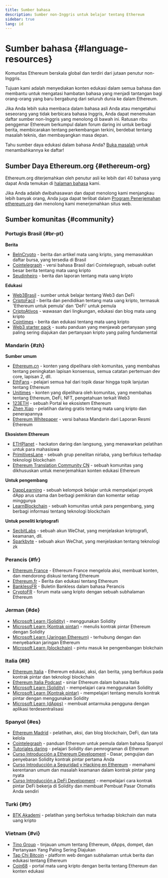 ```yaml
---
title: Sumber bahasa
description: Sumber non-Inggris untuk belajar tentang Ethereum
sidebar: true
lang: id
---
```


# Sumber bahasa {#language-resources}

Komunitas Ethereum berskala global dan terdiri dari jutaan penutur non-Inggris.

Tujuan kami adalah menyediakan konten edukasi dalam semua bahasa dan membantu untuk mengatasi hambatan bahasa yang menjadi tantangan bagi orang-orang yang baru bergabung dari seluruh dunia ke dalam Ethereum.

Jika Anda lebih suka membaca dalam bahasa asli Anda atau mengetahui seseorang yang tidak berbicara bahasa Inggris, Anda dapat menemukan daftar sumber non-Inggris yang menolong di bawah ini. Ratusan ribu penggemar Ethereum berkumpul dalam forum daring ini untuk berbagi berita, membicarakan tentang perkembangan terkini, berdebat tentang masalah teknis, dan membayangkan masa depan.

Tahu sumber daya edukasi dalam bahasa Anda? [Buka masalah](https://github.com/ethereum/ethereum-org-website/issues/new/choose) untuk menambahkannya ke daftar!

## Sumber Daya Ethereum.org {#ethereum-org}

Ethereum.org diterjemahkan oleh penutur asli ke lebih dari 40 bahasa yang dapat Anda temukan di [halaman bahasa](/languages) kami.

Jika Anda adalah dwibahasawan dan dapat menolong kami menjangkau lebih banyak orang, Anda juga dapat terlibat dalam [Program Penerjemahan ethereum.org](/contributing/translation-program/#translation-program) dan menolong kami menerjemahkan situs web.

## Sumber komunitas {#community}

### Portugis Brasil {#br-pt}

**Berita**

- [BeInCrypto](http://www.beincrypto.com.br) - berita dan artikel mata uang kripto, yang memasukkan daftar bursa, yang tersedia di Brasil
- [Cointelegraph](http://cointelegraph.com.br/category/analysis) - versi bahasa Brasil dari Cointelegraph, sebuah outlet besar berita tentang mata uang kripto
- [Seudinheiro](http://www.seudinheiro.com/criptomoedas/) - berita dan laporan tentang mata uang kripto

**Edukasi**

- [Web3Brasil](https://github.com/web3brasil/web3brasil) - sumber untuk belajar tentang Web3 dan DeFi
- [CriptoFacil](http://www.criptofacil.com/ultimas-noticias/) - berita dan pendidikan tentang mata uang kripto, termasuk 'Ethereum untuk pemula' dan 'DeFi' untuk pemula
- [CriptoAtivos](http://www.criptoativos.wiki.br/) - wawasan dari lingkungan, edukasi dan blog mata uang kripto
- [Cointimes](http://www.cointimes.com.br/) - berita dan edukasi tentang mata uang kripto
- [Web3 starter pack](https://docs.google.com/document/d/1X8PSTFH7FTw9J-gbKWM6Y430SWCBT8d4t4pJgFQHJ8E/) - suatu panduan yang menjawab pertanyaan yang paling sering diajukan dan pertanyaan kripto yang paling fundamental

### Mandarin {#zh}

**Sumber umum**

- [Ethereum.cn](https://www.ethereum.cn/) - konten yang dipelihara oleh komunitas, yang membahas tentang peningkatan lapisan konsensus, semua catatan pertemuan dev core, lapisan 2, dll.
- [EthFans](https://github.com/editor-Ajian/EthFans.org-annual-collected-works/) - pelajari semua hal dari topik dasar hingga topik lanjutan tentang Ethereum
- [Unitimes](https://mp.weixin.qq.com/s/tvloZSDBSOQN9zDQj_91kA) - konten yang dipelihara oleh komunitas, yang membahas tentang Ethereum, DeFi, NFT, pengetahuan terkait Web3
- [123ETH](https://123eth.org/) - sebuah Portal ke ekosistem Ethereum
- [Zhen Xiao](http://zhenxiao.com/blockchain/) - pelatihan daring gratis tentang mata uang kripto dan penerapannya
- [Ethereum Whitepaper](https://github.com/ethereum/wiki/wiki/[%E4%B8%AD%E6%96%87]-%E4%BB%A5%E5%A4%AA%E5%9D%8A%E7%99%BD%E7%9A%AE%E4%B9%A6) - versi bahasa Mandarin dari Laporan Resmi Ethereum

**Ekosistem Ethereum**

- [ETHPlanet](https://www.ethplanet.org/) - hackaton daring dan langsung, yang menawarkan pelatihan untuk para mahasiswa
- [PrimitivesLane](https://www.primitiveslane.org/) - sebuah grup penelitan nirlaba, yang berfokus terhadap teknologi blockchain
- [Ethereum Translation Community CN](https://www.notion.so/Ethereum-Translation-Community-CN-05375fe0a94c4214acaf90f42ba40171) - sebuah komunitas yang dikhususkan untuk menerjemahkan konten edukasi Ethereum

**Untuk pengembang**

- [DappLearning](https://github.com/Dapp-Learning-DAO/Dapp-Learning) - sebuah kelompok belajar untuk mempelajari proyek dApp arus utama dan berbagi pemikiran dan komentar setiap minggunya
- [LearnBlockchain](https://learnblockchain.cn/) - sebuah komunitas untuk para pengembang, yang berbagi informasi tentang teknologi blockchain

**Untuk peneliti kriptografi**

- [SecbitLabs](https://mp.weixin.qq.com/s/69_tqBJpr_sbaKtR1sBRMw) - sebuah akun WeChat, yang menjelaskan kriptografi, keamanan, dll.
- [Sparkbyte](https://mp.weixin.qq.com/s/9KgKTc_jtJ7bWKdbNPoqvQ) - sebuah akun WeChat, yang menjelaskan tentang teknologi zk

### Perancis {#fr}

- [Ethereum France](https://www.ethereum-france.com/) - Ethereum France mengelola aksi, membuat konten, dan mendorong diskusi tentang Ethereum
- [Ethereum.fr](https://ethereum.fr/) - Berita dan edukasi tentang Ethereum
- [BanklessFR](https://banklessfr.substack.com/) - Buletin Bankless dalam bahasa Perancis
- [CryptoFR](https://cryptofr.com/category/44/ethereum-general) - forum mata uang kripto dengan sebuah subhalaman Ethereum

### Jerman {#de}

- [Microsoft Learn (Solidity)](https://docs.microsoft.com/de-de/learn/modules/blockchain-learning-solidity/) - menggunakan Solidity
- [Microsoft Learn (Kontrak pintar)](https://docs.microsoft.com/de-de/learn/modules/blockchain-solidity-ethereum-smart-contracts/) - menulis kontrak pintar Ethereum dengan Solidity
- [Microsoft Learn (Jaringan Ethereum)](https://docs.microsoft.com/de-de/learn/modules/blockchain-ethereum-networks/) - terhubung dengan dan menyebarkan jaringan Ethereum
- [Microsoft Learn (blockchain)](https://docs.microsoft.com/de-de/learn/paths/ethereum-blockchain-development/) - pintu masuk ke pengembangan blokchain

### Italia {#it}

- [Ethereum Italia](https://www.ethereum-italia.it/) - Ethereum edukasi, aksi, dan berita, yang berfokus pada kontrak pintar dan teknologi blockchain
- [Ethereum Italia Podcast](https://www.ethereum-italia.it/podcast/) - siniar Ethereum dalam bahasa Italia
- [Microsoft Learn (Solidity)](https://docs.microsoft.com/it-it/learn/modules/blockchain-learning-solidity/) - mempelajari cara menggunakan Solidity
- [Microsoft Learn (Kontrak pintar)](https://docs.microsoft.com/it-it/learn/modules/blockchain-solidity-ethereum-smart-contracts/) - mempelajari tentang menulis kontrak pintar dengan menggunakan Solidity
- [Microsoft Learn (dApps)](https://docs.microsoft.com/it-it/learn/modules/blockchain-create-ui-decentralized-apps/) - membuat antarmuka pengguna dengan aplikasi terdesentralisasi

### Spanyol {#es}

- [Ethereum Madrid](https://ethereummadrid.com/) - pelatihan, aksi, dan blog blockchain, DeFi, dan tata kelola
- [Cointelegraph](https://es.cointelegraph.com/ethereum-for-beginners) - panduan Ethereum untuk pemula dalam bahasa Spanyol
- [Tutoriales daring](https://tutoriales.online/curso/solidity) - pelajari Solidity dan pemrograman di Ethereum
- [Curso Introducción a Ethereum Development](https://youtube.com/playlist?list=PLTqiwJDd_R8y9pfUBjhkVa1IDMwyQz-fU) - Dasar, pengujian dan penyebaran Solidity kontrak pintar pertama Anda
- [Curso Introducción a Seguridad y Hacking en Ethereum](https://youtube.com/playlist?list=PLTqiwJDd_R8yHOvteko_DmUxUTMHnlfci) - memahami kerentanan umum dan masalah keamanan dalam kontrak pintar yang nyata
- [Curso Introducción a DeFi Development](https://youtube.com/playlist?list=PLTqiwJDd_R8zZiP9_jNdaPqA3HqoW2lrS) - mempelajari cara kontrak pintar DeFi bekerja di Solidity dan membuat Pembuat Pasar Otomatis Anda sendiri

### Turki {#tr}

- [BTK Akademi](https://www.btkakademi.gov.tr/portal/course/blokzincir-ve-kripto-paralar-10569#!/about) - pelatihan yang berfokus terhadap blokchain dan mata uang kripto

### Vietnam {#vi}

- [Tino Group](https://wiki.tino.org/ethereum-la-gi/) - tinjauan umum tentang Ethereum, dApps, dompet, dan Pertanyaan Yang Paling Sering Diajukan
- [Tap Chi Bitcoin](https://tapchibitcoin.io/tap-chi/tin-tuc-ethereum-eth) - platform web dengan subhalaman untuk berita dan edukasi tentang Ethereum
- [Coin68](https://coin68.com/ethereum-tieu-diem/) - portal mata uang kripto dengan berita tentang Ethereum dan konten edukasi
